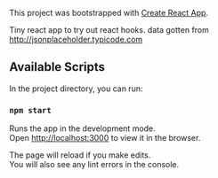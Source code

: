 This project was bootstrapped with [Create React App](https://github.com/facebook/create-react-app).

Tiny react app to try out react hooks. data gotten from http://jsonplaceholder.typicode.com

## Available Scripts

In the project directory, you can run:

### `npm start`

Runs the app in the development mode.<br />
Open [http://localhost:3000](http://localhost:3000) to view it in the browser.

The page will reload if you make edits.<br />
You will also see any lint errors in the console.